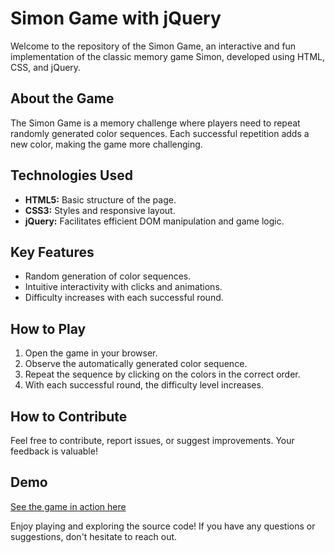 # Simon Game with jQuery

Welcome to the repository of the Simon Game, an interactive and fun implementation of the classic memory game Simon, developed using HTML, CSS, and jQuery.

## About the Game
The Simon Game is a memory challenge where players need to repeat randomly generated color sequences. Each successful repetition adds a new color, making the game more challenging.

## Technologies Used
- **HTML5:** Basic structure of the page.
- **CSS3:** Styles and responsive layout.
- **jQuery:** Facilitates efficient DOM manipulation and game logic.

## Key Features
- Random generation of color sequences.
- Intuitive interactivity with clicks and animations.
- Difficulty increases with each successful round.

## How to Play
1. Open the game in your browser.
2. Observe the automatically generated color sequence.
3. Repeat the sequence by clicking on the colors in the correct order.
4. With each successful round, the difficulty level increases.

## How to Contribute
Feel free to contribute, report issues, or suggest improvements. Your feedback is valuable!

## Demo
[See the game in action here](https://paulo-hmm.github.io/simon-game-jq/)

Enjoy playing and exploring the source code! If you have any questions or suggestions, don't hesitate to reach out.
